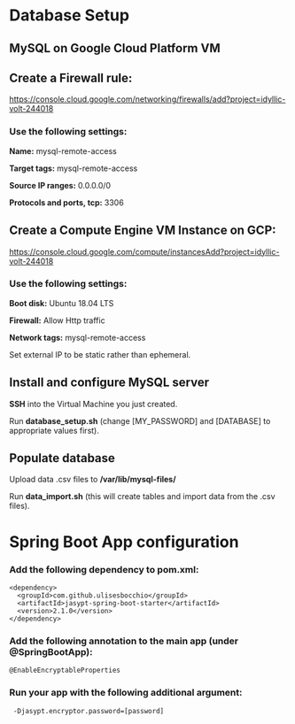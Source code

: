# Database Setup

## MySQL on Google Cloud Platform VM

## Create a Firewall rule:

https://console.cloud.google.com/networking/firewalls/add?project=idyllic-volt-244018

### Use the following settings:

**Name:** mysql-remote-access

**Target tags:** mysql-remote-access

**Source IP ranges:** 0.0.0.0/0

**Protocols and ports, tcp:** 3306


## Create a Compute Engine VM Instance on GCP: 

https://console.cloud.google.com/compute/instancesAdd?project=idyllic-volt-244018

### Use the following settings:

**Boot disk:** Ubuntu 18.04 LTS

**Firewall:** Allow Http traffic

**Network tags:** mysql-remote-access

Set external IP to be static rather than ephemeral.

## Install and configure MySQL server

**SSH** into the Virtual Machine you just created.

Run **database_setup.sh** (change [MY_PASSWORD] and [DATABASE] to appropriate values first).

## Populate database

Upload data .csv files to **/var/lib/mysql-files/**

Run **data_import.sh** (this will create tables and import data from the .csv files).


# Spring Boot App configuration

### Add the following dependency to pom.xml:
```
<dependency>
  <groupId>com.github.ulisesbocchio</groupId>
  <artifactId>jasypt-spring-boot-starter</artifactId>
  <version>2.1.0</version>
</dependency>
```

### Add the following annotation to the main app (under @SpringBootApp):
```
@EnableEncryptableProperties
```

### Run your app with the following additional argument:
```
 -Djasypt.encryptor.password=[password]
 ```



